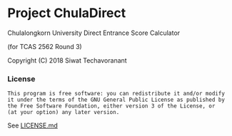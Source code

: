 # Project ChulaDirect

Chulalongkorn University Direct Entrance Score Calculator

(for TCAS 2562 Round 3)

Copyright (C) 2018  Siwat Techavoranant

### License

    This program is free software: you can redistribute it and/or modify
    it under the terms of the GNU General Public License as published by
    the Free Software Foundation, either version 3 of the License, or
    (at your option) any later version.
    
See [LICENSE.md](LICENSE.md)
